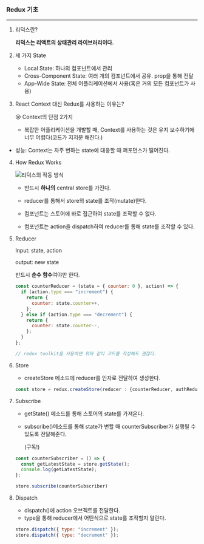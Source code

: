 ### Redux 기초

---



1. 리덕스란?

   <strong>리덕스는 리액트의 상태관리 라이브러리이다.</strong>

2. 세 가지 State
   * Local State: 하나의 컴포넌트에서 관리
   * Cross-Component State: 여러 개의 컴포넌트에서 공유. prop을 통해 전달
   * App-Wide State: 전체 어플리케이션에서 사용(혹은 거의 모든 컴포넌트가 사용)



3. React Context 대신 Redux를 사용하는 이유는?

   :cry: Context의 단점 2가지

   * 복잡한 어플리케이션을 개발할 때, Context를 사용하는 것은 유지 보수하기에 너무 어렵다(코드가 지저분 해진다.)
* 성능: Context는 자주 변하는 state에 대응할 때 퍼포먼스가 떨어진다.



4. How Redux Works

   ![리덕스의 작동 방식](https://i0.wp.com/hanamon.kr/wp-content/uploads/2021/07/%E1%84%85%E1%85%B5%E1%84%83%E1%85%A5%E1%86%A8%E1%84%89%E1%85%B3-%E1%84%89%E1%85%A1%E1%86%BC%E1%84%90%E1%85%A2%E1%84%80%E1%85%AA%E1%86%AB%E1%84%85%E1%85%B5-%E1%84%83%E1%85%A1%E1%86%AB%E1%84%80%E1%85%A8.png?resize=919%2C492&ssl=1)

   	* 반드시 <strong>하나의</strong> central store를 가진다.
   	
   	* reducer를 통해서 store의 state를 조작(mutate)한다.
   	* 컴포넌트는 스토어에 바로 접근하여 state를 조작할 수 없다.
   	* 컴포넌트는 action을 dispatch하여 reducer를 통해 state를 조작할 수 있다.



5. Reducer

   Input: state, action

   output: new state

   반드시 <strong>순수 함수</strong>여야만 한다.
   
   ```javascript
   const counterReducer = (state = { counter: 0 }, action) => {
     if (action.type === "increment") {
       return {
         counter: state.counter++,
       };
     } else if (action.type === "decrement") {
       return {
         counter: state.counter--,
       };
     }
   };
   
   // redux toolkit을 사용하면 위와 같이 코드를 작성해도 괜찮다.
   ```



6. Store

   * createStore 메소드에 reducer를 인자로 전달하여 생성한다.

   ```javascript
   const store = redux.createStore(reducer : {counterReducer, authReducer});
   ```

   

7. Subscribe

   * getState() 메소드를 통해 스토어의 state를 가져온다.

   * subscribe()메소드를 통해 state가 변할 때 counterSubscriber가 실행될 수 있도록 전달해준다.

     (구독!)

   ```javascript
   const counterSubscriber = () => {
     const getLatestState = store.getState();
     console.log(getLatestState);
   };
   
   store.subscribe(counterSubscriber)
   ```



8. Dispatch

   * dispatch()에 action 오브젝트를 전달한다.
   * type을 통해 reducer에서 어떤식으로 state를 조작할지 알린다.

   ```javascript
   store.dispatch({ type: "increment" });
   store.dispatch({ type: "decrement" });
   ```

   